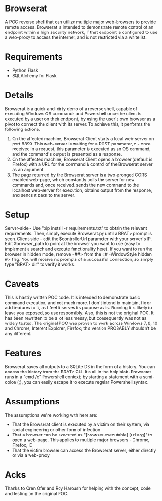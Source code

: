 # Browserat
A POC reverse shell that can utilize multiple major web-browsers to provide remote access. Browserat is intended to demonstrate remote control of an endpoint within a high security network, if that endpoint is configured to use a web-proxy to access the internet, and is not restricted via a whitelist.

# Requirements
* Python Flask
* SQLAlchemy for Flask

# Details
Browserat is a quick-and-dirty demo of a reverse shell, capable of executing Windows OS commands and Powershell once the client is executed by a user on their endpoint, by using the user's own browser as a pivot to connect the client with its server. To achieve this, it performs the following actions:
1) On the affected machine, Browserat Client starts a local web-server on port 8899. This web-server is waiting for a POST parameter, c - once received in a request, this parameter is executed as an OS command, and the command's output is presented as a response.
2) On the affected machine, Browserat Client opens a browser (default is Firefox) with a URL for the command & control of the Browserat server as an argument.
3) The page returned by the Browserat server is a two-pronged CORS enabled web-page, which constantly polls the server for new commands and, once received, sends the new command to the localhost web-server for execution, obtains output from the response, and sends it back to the server.

# Setup
Server-side - Use "pip install -r requirements.txt" to obtain the relevant requirements. Then, simply execute Browserat.py until a BRAT> prompt is seen.
Client-side - edit the $controllerUrl parameter with your server's IP. Edit $browser_path to point at the browser you want to use (easy to implement a search and execute functionality here). If you want to run the browser in hidden mode, remove <##> from the <# -WindowStyle hidden #> flag. You will receive no prompts of a successful connection, so simply type "BRAT> dir" to verify it works.

# Caveats
This is hastily written POC code. It is intended to demonstrate basic command execution, and not much more. I don't intend to maintain, fix or add features to it, as I feel it serves its purpose as is. Running it is likely to leave you exposed, so use responsibly.
Also, this is not the original POC. It has been rewritten to be a lot less messy, but consequently was not as widely tested. The original POC was proven to work across Windows 7, 8, 10 and Chrome, Interent Explorer, Firefox; this version PROBABLY shouldn't be any different.

# Features
Browserat saves all outputs to a SQLite DB in the form of a history. You can access the history from the BRAT> CLI. It's all in the help blob. Browserat runs in a "cmd /c" Powershell context; by starting a statement with a semi-colon (;), you can easily escape it to execute regular Powershell syntax.

# Assumptions
The assumptions we're working with here are:
* That the Browserat client is executed by a victim on their system, via social engineering or other form of infection
* That a browser can be executed as "[browser executable] [url arg]" to open a web-page. This applies to multiple major browsers - Chrome, Firefox, IE
* That the victim browser can access the Browserat server, either directly or via a web-proxy

# Acks
Thanks to Oren Ofer and Roy Haroush for helping with the concept, code and testing on the original POC.
